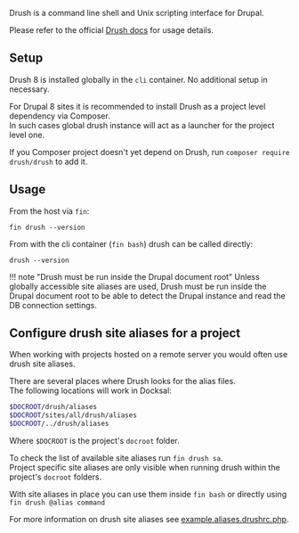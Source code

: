 Drush is a command line shell and Unix scripting interface for Drupal.

Please refer to the official [Drush docs](http://www.drush.org/en/master/) for usage details.

## Setup

Drush 8 is installed globally in the `cli` container. No additional setup in necessary.  

For Drupal 8 sites it is recommended to install Drush as a project level dependency via Composer.  
In such cases global drush instance will act as a launcher for the project level one.

If you Composer project doesn't yet depend on Drush, run `composer require drush/drush` to add it.

## Usage 

From the host via `fin`:

```
fin drush --version
```

From with the cli container (`fin bash`) drush can be called directly:

```
drush --version
```

!!! note "Drush must be run inside the Drupal document root"
    Unless globally accessible site aliases are used, Drush must be run inside the Drupal document root to be able to
    detect the Drupal instance and read the DB connection settings.

<a name="site-aliases"></a>
## Configure drush site aliases for a project

When working with projects hosted on a remote server you would often use drush site aliases.

There are several places where Drush looks for the alias files.  
The following locations will work in Docksal:

```bash
$DOCROOT/drush/aliases
$DOCROOT/sites/all/drush/aliases
$DOCROOT/../drush/aliases
```

Where `$DOCROOT` is the project's `docroot` folder.

To check the list of available site aliases run `fin drush sa`.  
Project specific site aliases are only visible when running drush within the project's `docroot` folders.

With site aliases in place you can use them inside `fin bash` or directly using `fin drush @alias command`

For more information on drush site aliases see [example.aliases.drushrc.php](https://github.com/drush-ops/drush/blob/master/examples/example.aliases.drushrc.php).
